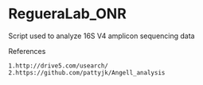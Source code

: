 # RegueraLab_ONR
Script used to analyze 16S V4 amplicon sequencing data

References
```
1.http://drive5.com/usearch/
2.https://github.com/pattyjk/Angell_analysis
